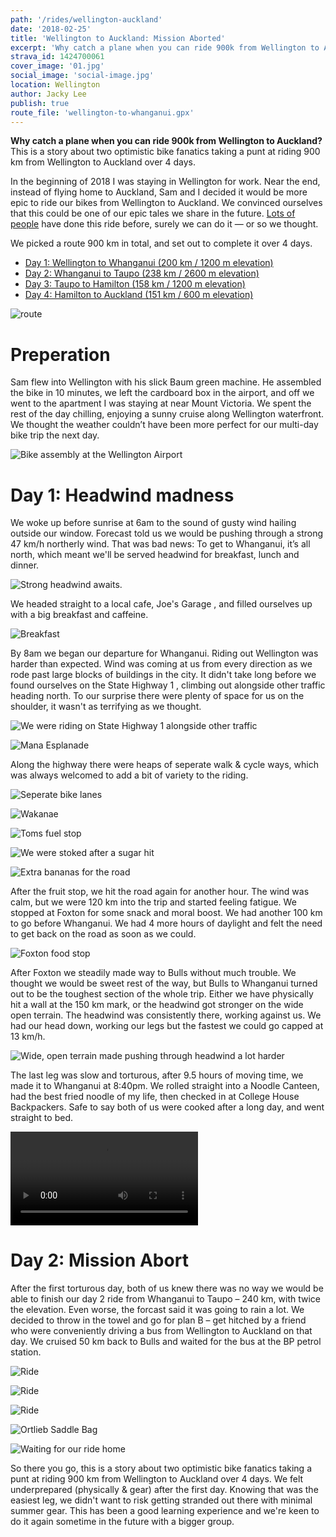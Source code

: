```yaml
---
path: '/rides/wellington-auckland'
date: '2018-02-25'
title: 'Wellington to Auckland: Mission Aborted'
excerpt: 'Why catch a plane when you can ride 900k from Wellington to Auckland? This is a story about two optimistic bike fanatics taking a punt at riding 900 km from Wellington to Auckland over 4 days.'
strava_id: 1424700061
cover_image: '01.jpg'
social_image: 'social-image.jpg'
location: Wellington
author: Jacky Lee
publish: true
route_file: 'wellington-to-whanganui.gpx'
---
```


**Why catch a plane when you can ride 900k from Wellington to Auckland?** This is a story about two optimistic bike fanatics taking a punt at riding 900 km from Wellington to Auckland over 4 days.


In the beginning of 2018 I was staying in Wellington for work. Near the end, instead of flying home to Auckland, Sam and I decided it would be more epic to ride our bikes from Wellington to Auckland. We convinced ourselves that this could be one of our epic tales we share in the future. [Lots of people](https://www.dynamoevents.co.nz/event/bdo-wellington-to-auckland-cycle-challenge-2017/) have done this ride before, surely we can do it — or so we thought.

We picked a route 900 km in total, and set out to complete it over 4 days.

- [Day 1: Wellington to Whanganui (200 km / 1200 m elevation)](https://www.google.co.nz/maps/dir/Wellington/Whanganui/@-40.605871,174.5307259,9z/data=!3m1!4b1!4m14!4m13!1m5!1m1!1s0x6d38b1fc49e974cb:0xa00ef63a213b470!2m2!1d174.776236!2d-41.2864603!1m5!1m1!1s0x6d6ab8747e76634b:0x500ef6143a39932!2m2!1d175.0478901!2d-39.9300887!3e1)
- [Day 2: Whanganui to Taupo (238 km / 2600 m elevation)](https://www.google.co.nz/maps/dir/Whanganui/Taupo/@-39.3755184,175.0061628,9z/data=!3m1!4b1!4m14!4m13!1m5!1m1!1s0x6d6ab8747e76634b:0x500ef6143a39932!2m2!1d175.0478901!2d-39.9300887!1m5!1m1!1s0x6d6bef77144b165b:0x500ef6143a309e0!2m2!1d176.0702098!2d-38.6856924!3e1)
- [Day 3: Taupo to Hamilton (158 km / 1200 m elevation)](https://www.google.co.nz/maps/dir/Taupo/Hamilton/@-38.2100756,175.3946074,10z/data=!3m1!4b1!4m14!4m13!1m5!1m1!1s0x6d6bef77144b165b:0x500ef6143a309e0!2m2!1d176.0702098!2d-38.6856924!1m5!1m1!1s0x6d6d227487a63621:0x500ef6143a29903!2m2!1d175.279253!2d-37.7870012!3e1)
- [Day 4: Hamilton to Auckland (151 km / 600 m elevation)](https://www.google.co.nz/maps/dir/Taupo/Hamilton/@-38.2100756,175.3946074,10z/data=!3m1!4b1!4m14!4m13!1m5!1m1!1s0x6d6bef77144b165b:0x500ef6143a309e0!2m2!1d176.0702098!2d-38.6856924!1m5!1m1!1s0x6d6d227487a63621:0x500ef6143a29903!2m2!1d175.279253!2d-37.7870012!3e1)

![route](route.png 'The route we picked for Wellington to Auckland.')

# Preperation

Sam flew into Wellington with his slick Baum green machine. He assembled the bike in 10 minutes, we left the cardboard box in the airport, and off we went to the apartment I was staying at near Mount Victoria. We spent the rest of the day chilling, enjoying a sunny cruise along Wellington waterfront. We thought the weather couldn’t have been more perfect for our multi-day bike trip the next day.

![Bike assembly at the Wellington Airport](bike-assembly-airport.png 'Bike assembly at the Wellington Airport')

<!--
# The gears

![Gears](IMG_1248.jpg 'Ritchey Road Logic (Size 51)')
![Gears](IMG_1321.jpg "Assortment of items I'm carrying in my bags.")


|            |                         |
| :--------- | :---------------------- |
| Bike       | Ritchey Road Logic      |
| Tyre       | Panaracer GravelKing 26 |
| Saddle bag | Ortlieb                 |
| Frame bag  | Ortlieb                 |
| Saddle bag | Ortlieb                 |
| Saddle bag | Ortlieb                 |
| Saddle bag | Ortlieb                 |

 -->

# Day 1: Headwind madness

We woke up before sunrise at 6am to the sound of gusty wind hailing outside our window. Forecast told us we would be pushing through a strong 47 km/h northerly wind. That was bad news: To get to Whanganui, it’s all north, which meant we'll be served headwind for breakfast, lunch and dinner.

![Strong headwind awaits.](IMG_1390.jpg 'asdf')

We headed straight to a local cafe, <marker-link lat='-41.2924544' lng='174.7816318' label='A' zoom='12' >Joe's Garage </marker-link>, and filled ourselves up with a big breakfast and caffeine.

![Breakfast](IMG_1391.jpg "Porridge with Banana at Joe's Garage")

By 8am we began our departure for Whanganui. Riding out Wellington was harder than expected. Wind was coming at us from every direction as we rode past large blocks of buildings in the city. It didn't take long before we found ourselves on the <marker-link lat='-41.242581' lng='174.812298' label='B' zoom='12'>State Highway 1</marker-link> , climbing out alongside other traffic heading north. To our surprise there were plenty of space for us on the shoulder, it wasn't as terrifying as we thought.

![We were riding on State Highway 1 alongside other traffic](IMG_1403.jpg "We were riding on State Highway 1 alongside other traffic.")

![Mana Esplanade](IMG_1418.jpg "<marker-link lat='-41.103582' lng='174.869717' label='C' zoom='12'>Mana Esplanade</marker-link>, looking out onto the rolling landscape." )

Along the highway there were heaps of seperate walk & cycle ways, which was always welcomed to add a bit of variety to the riding.

![Seperate bike lanes](IMG_1427.jpg "<marker-link lat='-41.039345' lng='174.884940' label='D' zoom='12'>Seperate cycle way along State Highway 1</marker-link>")

![Wakanae](01.jpg "<marker-link lat='-40.856402' lng='175.057952' label='E' zoom='12'>Pushing through on Kapiti Expressway, Waikanae</marker-link>")

![Toms fuel stop](IMG_1462.jpg "<marker-link lat='-40.647861' lng='175.259858' label='F' zoom='12'>Picking up some sugar from Toms.</marker-link>")

![We were stoked after a sugar hit](IMG_1471.jpg "We were stoked after the sugar hit")

![Extra bananas for the road](IMG_1467.jpg "Extra bananas for the road.")

After the fruit stop, we hit the road again for another hour. The wind was calm, but we were 120 km into the trip and started feeling fatigue. We stopped at <marker-link lat='-40.473126' lng='175.285641' label='G' zoom='12'>Foxton</marker-link> for some snack and moral boost. We had another 100 km to go before Whanganui. We had 4 more hours of daylight and felt the need to get back on the road as soon as we could.

![Foxton food stop](IMG_1211.jpg "Food stop at a local takeaway in Foxton")

After Foxton we steadily made way to Bulls without much trouble. We thought we would be sweet rest of the way, but Bulls to Whanganui turned out to be the toughest section of the whole trip. Either we have physically hit a wall at the 150 km mark, or the headwind got stronger on the wide open terrain. The headwind was consistently there, working against us. We had our head down, working our legs but the fastest we could go capped at 13 km/h.

![Wide, open terrain made pushing through headwind a lot harder](IMG_1518.jpg "Wide, open terrain made pushing through headwind a lot harder")

The last leg was slow and torturous, after 9.5 hours of moving time, we made it to Whanganui at 8:40pm. We rolled straight into a Noodle Canteen, had the best fried noodle of my life, then checked in at <marker-link lat='-39.926937' lng='175.046932' label='H' zoom='12'>College House Backpackers</marker-link>. Safe to say both of us were cooked after a long day, and went straight to bed.

<div>
<video src="fkyea.mp4" controls></video>
</div>

# Day 2: Mission Abort
After the first torturous day, both of us knew there was no way we would be able to finish our day 2 ride from Whanganui to Taupo – 240 km, with twice the elevation. Even worse, the forcast said it was going to rain a lot. We decided to throw in the towel and go for plan B – get hitched by a friend who were conveniently driving a bus from Wellington to Auckland on that day. We cruised 50 km back to Bulls and waited for the bus at the BP petrol station.

![Ride](IMG_1565.jpg "Knowing we weren't pushed for time made the ride much more enjoyable")

![Ride](jacky.jpg "Knowing we weren't pushed for time made the ride much more enjoyable")

![Ride](IMG_1617.jpg "Knowing we weren't pushed for time made the ride much more enjoyable")

![Ortlieb Saddle Bag](IMG_1636.jpg "Ortlieb Saddle bag was great for this trip. ")

![Waiting for our ride home](IMG_1639.jpg "We waited for our ride home at a BP Petrol station in Bulls.")

So there you go, this is a story about two optimistic bike fanatics taking a punt at riding 900 km from Wellington to Auckland over 4 days. We felt underprepared (physically & gear) after the first day. Knowing that was the easiest leg, we didn't want to risk getting stranded out there with minimal summer gear. This has been a good learning experience and we're keen to do it again sometime in the future with a bigger group.